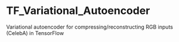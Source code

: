 # TF_Variational_Autoencoder
Variational autoencoder for compressing/reconstructing RGB inputs (CelebA) in TensorFlow
